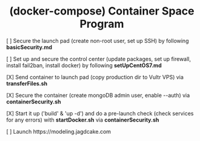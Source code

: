 # <h1 align="center"><span>(docker-compose) </span>Container Space Program</h1>
<p>[ ]<span> Secure the launch pad (create non-root user, set up SSH) by following <strong>basicSecurity.md</strong></span></p>

<p>[ ]<span> Set up and secure the control center (update packages, set up firewall, install fail2ban, install docker) by following <strong>setUpCentOS7.md</strong></span></p>

<p>[X]<span> Send container to launch pad (copy production dir to Vultr VPS) via <strong>transferFiles.sh</strong></span></p>

<p>[X]<span> Secure the container (create mongoDB admin user, enable --auth) via <strong>containerSecurity.sh</strong></span></p>

<p>[X]<span> Start it up ('build' & 'up -d') and do a pre-launch check (check services for any errors) with <strong>startDocker.sh</strong> via <strong>containerSecurity.sh</strong></span></p>

<p>[ ]<span> Launch https://modeling.jagdcake.com</span></p>



